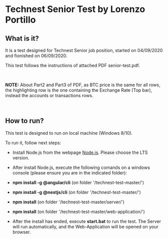 # Technest Senior Test by Lorenzo Portillo

## What is it?

It is a test designed for Technest Senior job position, started on 04/09/2020 and fionished on 06/09/2020.

This test follows the instructions of attached PDF senior-test.pdf.

<br>

<strong>NOTE:</strong> About Part2 and Part3 of PDF, as BTC price is the same for all rows, the highlighting row is the one containing the Exchange Rate (Top bar), instead the accounts or transactions rows.

<br>

## How to run?

This test is designed to run on local machine (Windows 8/10).

To run it, follow next steps:

- Install Node.js from the webpage [Node.js](https://nodejs.org/es/). Please choose the LTS version.

- After install Node.js, execute the following comands on a windows console (please ensure you are in the indicated folder):

- <strong>npm install -g @angular/cli</strong> (on folder '/technest-test-master/')

- <strong>npm install -g @nestjs/cli</strong> (on folder '/technest-test-master/')

- <strong>npm install</strong> (on folder '/technest-test-master/server/')

- <strong>npm install</strong> (on folder '/technest-test-master/web-application/')

- After the install has ended, execute <strong>start.bat</strong> to run the test. The Server will run automatically, and the Web-Application will be opened on your browser.